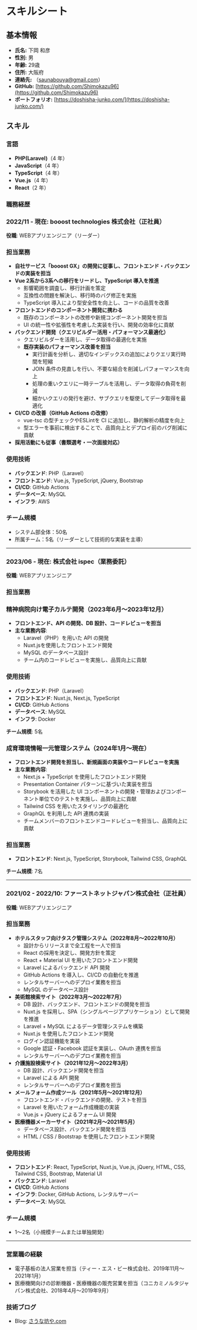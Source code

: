 # スキルシート

## **基本情報**

- **氏名:** 下岡 和彦
- **性別:** 男
- **年齢:** 29歳
- **住所:** 大阪府
- **連絡先:** （saunabouya@gmail.com）
- **GitHub:** [https://github.com/Shimokazu96](https://github.com/Shimokazu96)
- **ポートフォリオ:** [https://doshisha-junko.com/](https://doshisha-junko.com/)

## **スキル**

### **言語**

- **PHP(Laravel)**（4 年）
- **JavaScript**（4 年）
- **TypeScript**（4 年）
- **Vue.js**（4 年）
- **React**（2 年）
### **職務経歴**

### **2022/11 - 現在: booost technologies 株式会社（正社員）**

**役職**: WEBアプリエンジニア（リーダー）

### **担当業務**

- **自社サービス「booost GX」の開発に従事し、フロントエンド・バックエンドの実装を担当**
- **Vue 2系から3系への移行をリードし、TypeScript 導入を推進**
    - 影響範囲を調査し、移行計画を策定
    - 互換性の問題を解決し、移行時のバグ修正を実施
    - TypeScript 導入により型安全性を向上し、コードの品質を改善
- **フロントエンドのコンポーネント開発に携わる**
    - 既存のコンポーネントの改修や新規コンポーネント開発を担当
    - UI の統一性や拡張性を考慮した実装を行い、開発の効率化に貢献
- **バックエンド開発（クエリビルダー活用・パフォーマンス最適化）**
    - クエリビルダーを活用し、データ取得の最適化を実施
    - **既存実装のパフォーマンス改善を担当**
        - 実行計画を分析し、適切なインデックスの追加によりクエリ実行時間を短縮
        - JOIN 条件の見直しを行い、不要な結合を削減しパフォーマンスを向上
        - 処理の重いクエリに一時テーブルを活用し、データ取得の負荷を削減
        - 細かいクエリの発行を避け、サブクエリを駆使してデータ取得を最適化
- **CI/CD の改善（GitHub Actions の改修）**
    - vue-tsc の型チェックやESLintを CI に追加し、静的解析の精度を向上
    - 型エラーを事前に検出することで、品質向上とデプロイ前のバグ削減に貢献
- **採用活動にも従事（書類選考・一次面接対応）**

### **使用技術**

- **バックエンド**: PHP（Laravel）
- **フロントエンド**: Vue.js, TypeScript, jQuery, Bootstrap
- **CI/CD**: GitHub Actions
- **データベース**: MySQL
- **インフラ**: AWS

### **チーム規模**

- システム部全体：50名
- 所属チーム：5名（リーダーとして技術的な実装を主導）

---

### **2023/06 - 現在: 株式会社 ispec（業務委託）**
**役職**: WEBアプリエンジニア

### **担当業務**

### **精神病院向け電子カルテ開発（2023年6月〜2023年12月）**

- **フロントエンド、API の開発、DB 設計、コードレビューを担当**
- **主な業務内容**:
    - Laravel（PHP）を用いた API の開発
    - Nuxt.jsを使用したフロントエンド開発
    - MySQL のデータベース設計
    - チーム内のコードレビューを実施し、品質向上に貢献

### **使用技術**
- **バックエンド**: PHP（Laravel）
- **フロントエンド**: Nuxt.js, Next.js, TypeScript
- **CI/CD**: GitHub Actions
- **データベース**: MySQL
- **インフラ**: Docker

**チーム規模**: 5名


### **成育環境情報一元管理システム（2024年1月〜現在）**

- **フロントエンド開発を担当し、新規画面の実装やコードレビューを実施**
- **主な業務内容**:
    - Next.js + TypeScript を使用したフロントエンド開発
    - Presentation Container パターンに基づいた実装を担当
    - Storybook を活用した UI コンポーネントの開発・管理およびコンポーネント単位でのテストを実施し、品質向上に貢献
    - Tailwind CSS を用いたスタイリングの最適化
    - GraphQL を利用した API 連携の実装
    - チームメンバーのフロントエンドコードレビューを担当し、品質向上に貢献

### **担当業務**

- **フロントエンド**: Next.js, TypeScript, Storybook, Tailwind CSS, GraphQL

**チーム規模**: 7名

---

### **2021/02 - 2022/10: ファーストネットジャパン株式会社（正社員）**
**役職**: WEBアプリエンジニア

### **担当業務**

- **ホテルスタッフ向けタスク管理システム（2022年8月〜2022年10月）**
    - 設計からリリースまで全工程を一人で担当
    - React の採用を決定し、開発方針を策定
    - React + Material UI を用いたフロントエンド開発
    - Laravel によるバックエンド API 開発
    - GitHub Actions を導入し、CI/CD の自動化を推進
    - レンタルサーバーへのデプロイ業務を担当
    - MySQL のデータベース設計
- **美術館検索サイト（2022年3月〜2022年7月）**
    - DB 設計、バックエンド、フロントエンドの開発を担当
    - Nuxt.js を採用し、SPA（シングルページアプリケーション）として開発を推進
    - Laravel + MySQL によるデータ管理システムを構築
    - Nuxt.js を使用したフロントエンド開発
    - ログイン認証機能を実装
    - Google 認証・Facebook 認証を実装し、OAuth 連携を担当
    - レンタルサーバーへのデプロイ業務を担当
- **介護施設検索サイト（2021年12月〜2022年3月）**
    - DB 設計、バックエンド開発を担当
    - Laravel による API 開発
    - レンタルサーバーへのデプロイ業務を担当
- **メールフォーム作成ツール（2021年5月〜2021年12月）**
    - フロントエンド・バックエンドの開発、テストを担当
    - Laravel を用いたフォーム作成機能の実装
    - Vue.js + jQuery によるフォーム UI 開発
- **医療機器メーカーサイト（2021年2月〜2021年5月）**
    - データベース設計、バックエンド開発を担当
    - HTML / CSS / Bootstrap を使用したフロントエンド開発

### **使用技術**

- **フロントエンド**: React, TypeScript, Nuxt.js, Vue.js, jQuery, HTML, CSS, Tailwind CSS, Bootstrap, Material UI
- **バックエンド**: Laravel
- **CI/CD**: GitHub Actions
- **インフラ**: Docker, GitHub Actions, レンタルサーバー
- **データベース**: MySQL

### **チーム規模**

- 1〜2名（小規模チームまたは単独開発）

---

### 営業職の経験

- 電子基板の法人営業を担当（ティー・エス・ビー株式会社、2019年11月〜2021年1月）
- 医療機関向けの診断機器・医療機器の販売営業を担当（コニカミノルタジャパン株式会社、2018年4月〜2019年9月）

### 技術ブログ

- Blog: [さうな坊や.com](https://saunabouya.com)

<!-- ### ○年後になりたい姿
- [ご記入ください]

### ○年後になりたい姿
- [ご記入ください]

### 現在となりたい姿とのギャップ
- [ご記入ください]

### なりたい姿を達成するために、取り組みたいこと
- [ご記入ください]

## その他（相談したいこと、書ききれなかったことなど -->
<!-- <div style="page-break-before:always"></div> -->
